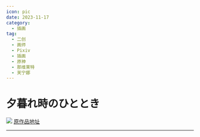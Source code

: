 ```yaml
---
icon: pic
date: 2023-11-17
category:
  - 插画
tag:
  - 二创
  - 画师
  - Pixiv
  - 插画
  - 原神
  - 那维莱特
  - 芙宁娜
---
```


# 夕暮れ時のひととき
<!-- more -->
![](/img/那芙.png)
[原作品地址](https://www.pixiv.net/artworks/112432535)

---
